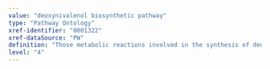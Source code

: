 ```yaml
---
value: "deoxynivalenol biosynthetic pathway"
type: "Pathway Ontology"
xref-identifier: "0001322"
xref-dataSource: "PW"
definition: "Those metabolic reactions involved in the synthesis of deoxynivalenol, a type B trichothecene produced by members of Fusarium fungi."
level: "4"
---
```


